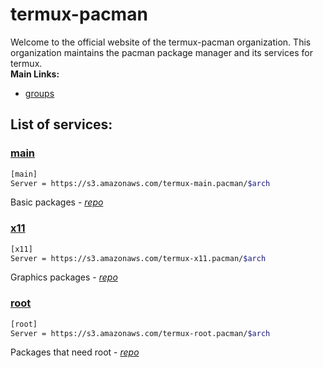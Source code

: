 # termux-pacman
Welcome to the official website of the termux-pacman organization. This organization maintains the pacman package manager and its services for termux.  
**Main Links:**
- [groups](/groups)


## List of services:
### [main](https://s3.amazonaws.com/termux-main.pacman/index.html)
```bash
[main]
Server = https://s3.amazonaws.com/termux-main.pacman/$arch
```
Basic packages - [_repo_](https://github.com/termux-pacman/termux-packages)

### [x11](https://s3.amazonaws.com/termux-x11.pacman/index.html)
```bash
[x11]
Server = https://s3.amazonaws.com/termux-x11.pacman/$arch
```
Graphics packages - [_repo_](https://github.com/termux-desktop/x11-packages)
  
### [root](https://s3.amazonaws.com/termux-root.pacman/index.html)
```bash
[root]
Server = https://s3.amazonaws.com/termux-root.pacman/$arch
```
Packages that need root - [_repo_](https://github.com/termux-pacman/termux-root-packages)

